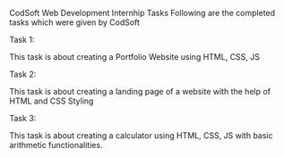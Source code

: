 CodSoft Web Development Internhip Tasks
Following are the completed tasks which were given by CodSoft

Task 1:

This task is about creating a Portfolio Website using HTML, CSS, JS

Task 2:

This task is about creating a landing page of a website with the help of HTML and CSS Styling

Task 3:

This task is about creating a calculator using HTML, CSS, JS with basic arithmetic functionalities.
